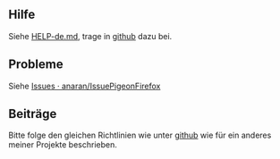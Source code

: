 ## Hilfe

Siehe [HELP-de.md](./HELP-de.html), trage in
[github](https://github.com/anaran/IssuePigeonFirefox/blob/master/IssuePigeon/HELP-de.md)
dazu bei.

## Probleme

Siehe [Issues ·
anaran/IssuePigeonFirefox](https://github.com/anaran/IssuePigeonFirefox/issues)

## Beiträge

Bitte folge den gleichen Richtlinien wie unter
[github](https://github.com/anaran/LastScrollChrome/blob/master/contributing.md)
wie für ein anderes meiner Projekte beschrieben.
